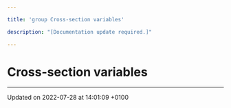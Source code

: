 ```yaml
---

title: 'group Cross-section variables'

description: "[Documentation update required.]"

---
```


# Cross-section variables








-------------------------------

Updated on 2022-07-28 at 14:01:09 +0100
